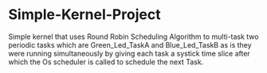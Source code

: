 # Simple-Kernel-Project
Simple kernel that uses Round Robin Scheduling Algorithm to multi-task two periodic tasks which are  Green_Led_TaskA and Blue_Led_TaskB as is they were running  simultaneously by giving each task a systick time slice after which the Os  scheduler is called to schedule the next Task.
